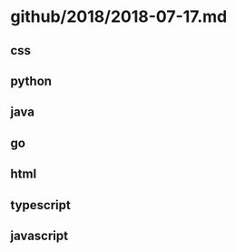 # github/2018/2018-07-17.md



## css



## python



## java



## go



## html



## typescript



## javascript
